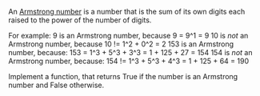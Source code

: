An [Armstrong number](https://en.wikipedia.org/wiki/Narcissistic_number) is a number that is the sum of its own digits each raised to the power of the number of digits.

For example:
9 is an Armstrong number, because 9 = 9^1 = 9
10 is *not* an Armstrong number, because 10 != 1^2 + 0^2 = 2
153 is an Armstrong number, because: 153 = 1^3 + 5^3 + 3^3 = 1 + 125 + 27 = 154
154 is *not* an Armstrong number, because: 154 != 1^3 + 5^3 + 4^3 = 1 + 125 + 64 = 190

Implement a function, that returns True if the number is an Armstrong number and False otherwise.
